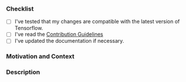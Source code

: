 <!-- ============================================================================================================
Thanks for contributing to _TensorLayer_! We really appreciate your help !
Before you submit your pull request, please make sure to check the following boxes by putting an x in the [ ] 
============================================================================================================= -->

### Checklist
- [ ] I've tested that my changes are compatible with the latest version of Tensorflow.
- [ ] I've read the [Contribution Guidelines](https://github.com/tensorlayer/tensorlayer/blob/master/CONTRIBUTING.md)
- [ ] I've updated the documentation if necessary.

### Motivation and Context
<!--- Why is this change required? What problem does it solve? -->
<!--- If it fixes an open issue, please link to the issue here. -->
<!--- Please describe in detail how you tested your changes. --->

### Description
<!--- Describe your changes in detail -->
